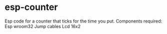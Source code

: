 # esp-counter
Esp code for a counter that ticks for the time you put. Components required: 
Esp wroom32 
Jump cables
Lcd 16x2 
